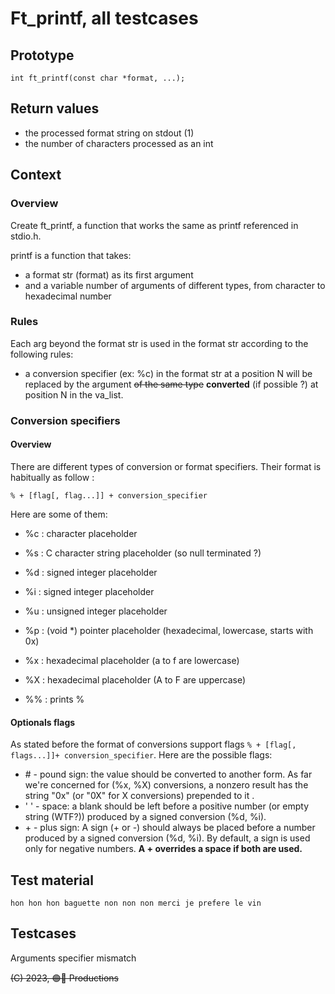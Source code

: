 # Ft_printf, all testcases

## Prototype

	int	ft_printf(const char *format, ...);

## Return values

* the processed format string on stdout (1)
* the number of characters processed as an int 

## Context

### Overview

Create ft_printf, a function that works the same as printf referenced in stdio.h.

printf is a function that takes:

* a format str (format) as its first argument
* and a variable number of arguments of different types, from character 
to hexadecimal number

### Rules

Each arg beyond the format str is used in the format str according to the 
following rules:

* a conversion specifier (ex: %c) in the format str at a position N will 
be replaced by the argument ~~of the same type~~ **converted** (if possible ?) 
at position N in the va_list. 

<!-- * A mismatch or an absence of match between a type specifier in
the format str and the positional arg will generate: 
	* an error (really ? example plz)
	* an undefined behavior (really ? example plz)
	* or a type conversion in some case (eg from integer to unsigned integer) -->

### Conversion specifiers

#### Overview

There are different types of conversion or format specifiers. Their format is
habitually as follow : 
	
`% + [flag[, flag...]] + conversion_specifier`

Here are some of them:

* %c : character placeholder
* %s : C character string placeholder (so null terminated ?)

* %d : signed integer placeholder
* %i : signed integer placeholder
* %u : unsigned integer placeholder

* %p : (void *) pointer placeholder (hexadecimal, lowercase, starts with 0x)
* %x : hexadecimal placeholder (a to f are lowercase)
* %X : hexadecimal placeholder (A to F are uppercase)

* %% : prints %

#### Optionals flags

As stated before the format of conversions support flags 
`% + [flag[, flags...]]+ conversion_specifier`. Here are the possible flags:

<!-- * minimum field width modifier
* precision modifier
* length modifier -->

* \# - pound sign: the value should be converted to another form. As far we're 
concerned for (%x, %X) conversions, a nonzero result has the string "0x" (or 
"0X" for X conversions) prepended to it .
* ' ' - space: a blank should be left before a positive number (or empty 
string (WTF?)) produced by a signed conversion (%d, %i).
* \+ - plus sign: A sign (+ or -) should always be placed before a number 
produced by a signed conversion (%d, %i). By default, a sign is used only for 
negative numbers. **A + overrides a space if both are used.**

## Test material
	hon hon hon baguette non non non merci je prefere le vin

## Testcases

Arguments specifier mismatch

~~(C) 2023, 🟢🔴 Productions~~